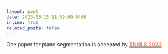 ```yaml
---
layout: post
date: 2023-03-15 11:59:00-0400
inline: true
related_posts: false
---
```

One paper for plane segmentation is accepted by [<b><font color=coral>TNNLS 2023</font></b>](https://ieeexplore.ieee.org/xpl/RecentIssue.jsp?punumber=5962385)